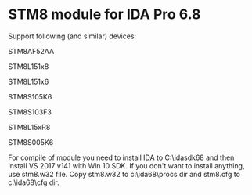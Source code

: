 # STM8 module for IDA Pro 6.8

Support following (and similar) devices:

STM8AF52AA

STM8L151x8

STM8L151x6

STM8S105K6

STM8S103F3

STM8L15xR8

STM8S005K6

For compile of module you need to install IDA to C:\idasdk68 and then install VS 2017 v141 with Win 10 SDK.
If you don't want to install anything, use stm8.w32 file. Copy stm8.w32 to c:\ida68\procs dir and
stm8.cfg to c:\ida68\cfg dir.




